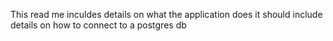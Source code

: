 This read me inculdes details on what the application does it should include details on how to connect to a postgres db